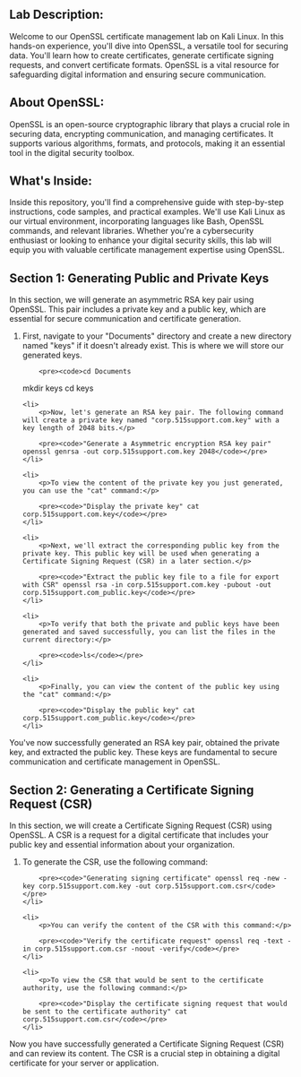 <!DOCTYPE html>
<html>

<head>
    <title>OpenSSL Certificate Management Lab</title>
</head>

<body>

<h2>Lab Description:</h2>
<p>Welcome to our OpenSSL certificate management lab on Kali Linux. In this hands-on experience, you'll dive into OpenSSL, a versatile tool for securing data. You'll learn how to create certificates, generate certificate signing requests, and convert certificate formats. OpenSSL is a vital resource for safeguarding digital information and ensuring secure communication.</p>

<h2>About OpenSSL:</h2>
<p>OpenSSL is an open-source cryptographic library that plays a crucial role in securing data, encrypting communication, and managing certificates. It supports various algorithms, formats, and protocols, making it an essential tool in the digital security toolbox.</p>

<h2>What's Inside:</h2>
<p>Inside this repository, you'll find a comprehensive guide with step-by-step instructions, code samples, and practical examples. We'll use Kali Linux as our virtual environment, incorporating languages like Bash, OpenSSL commands, and relevant libraries. Whether you're a cybersecurity enthusiast or looking to enhance your digital security skills, this lab will equip you with valuable certificate management expertise using OpenSSL.</p>

</body>


<head>
    <title>Generating Public and Private Keys</title>
</head>

<body>

<h2>Section 1: Generating Public and Private Keys</h2>

<p>In this section, we will generate an asymmetric RSA key pair using OpenSSL. This pair includes a private key and a public key, which are essential for secure communication and certificate generation.</p>

<ol>
    <li>
        <p>First, navigate to your "Documents" directory and create a new directory named "keys" if it doesn't already exist. This is where we will store our generated keys.</p>

        <pre><code>cd Documents
mkdir keys
cd keys</code></pre>
    </li>

    <li>
        <p>Now, let's generate an RSA key pair. The following command will create a private key named "corp.515support.com.key" with a key length of 2048 bits.</p>

        <pre><code>"Generate a Asymmetric encryption RSA key pair" openssl genrsa -out corp.515support.com.key 2048</code></pre>
    </li>

    <li>
        <p>To view the content of the private key you just generated, you can use the "cat" command:</p>

        <pre><code>"Display the private key" cat corp.515support.com.key</code></pre>
    </li>

    <li>
        <p>Next, we'll extract the corresponding public key from the private key. This public key will be used when generating a Certificate Signing Request (CSR) in a later section.</p>

        <pre><code>"Extract the public key file to a file for export with CSR" openssl rsa -in corp.515support.com.key -pubout -out corp.515support.com_public.key</code></pre>
    </li>

    <li>
        <p>To verify that both the private and public keys have been generated and saved successfully, you can list the files in the current directory:</p>

        <pre><code>ls</code></pre>
    </li>

    <li>
        <p>Finally, you can view the content of the public key using the "cat" command:</p>

        <pre><code>"Display the public key" cat corp.515support.com_public.key</code></pre>
    </li>
</ol>

<p>You've now successfully generated an RSA key pair, obtained the private key, and extracted the public key. These keys are fundamental to secure communication and certificate management in OpenSSL.</p>

</body>





<head>
    <title>Generating a Certificate Signing Request (CSR)</title>
</head>

<body>

<h2>Section 2: Generating a Certificate Signing Request (CSR)</h2>

<p>In this section, we will create a Certificate Signing Request (CSR) using OpenSSL. A CSR is a request for a digital certificate that includes your public key and essential information about your organization.</p>

<ol>
    <li>
        <p>To generate the CSR, use the following command:</p>

        <pre><code>"Generating signing certificate" openssl req -new -key corp.515support.com.key -out corp.515support.com.csr</code></pre>
    </li>

    <li>
        <p>You can verify the content of the CSR with this command:</p>

        <pre><code>"Verify the certificate request" openssl req -text -in corp.515support.com.csr -noout -verify</code></pre>
    </li>

    <li>
        <p>To view the CSR that would be sent to the certificate authority, use the following command:</p>

        <pre><code>"Display the certificate signing request that would be sent to the certificate authority" cat corp.515support.com.csr</code></pre>
    </li>
</ol>

<p>Now you have successfully generated a Certificate Signing Request (CSR) and can review its content. The CSR is a crucial step in obtaining a digital certificate for your server or application.</p>

</body>


</html>
